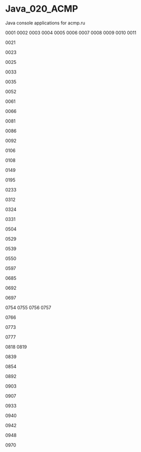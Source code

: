 # Java_020_ACMP
Java console applications for acmp.ru

0001
0002
0003
0004
0005
0006
0007
0008
0009
0010
0011

0021

0023

0025

0033

0035

0052

0061

0066

0081

0086

0092

0106

0108

0149

0195

0233

0312

0324

0331

0504

0529

0539

0550

0597

0685

0692

0697

0754
0755
0756
0757

0766

0773

0777

0818
0819

0839

0854

0892

0903

0907

0933

0940

0942

0948

0970